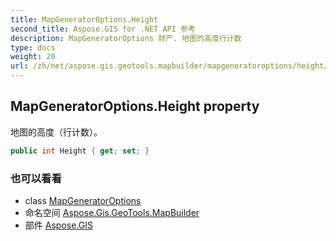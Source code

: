 ```yaml
---
title: MapGeneratorOptions.Height
second_title: Aspose.GIS for .NET API 参考
description: MapGeneratorOptions 财产. 地图的高度行计数
type: docs
weight: 20
url: /zh/net/aspose.gis.geotools.mapbuilder/mapgeneratoroptions/height/
---
```

## MapGeneratorOptions.Height property

地图的高度（行计数）。

```csharp
public int Height { get; set; }
```

### 也可以看看

* class [MapGeneratorOptions](../)
* 命名空间 [Aspose.Gis.GeoTools.MapBuilder](../../mapgeneratoroptions/)
* 部件 [Aspose.GIS](../../../)


